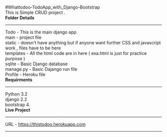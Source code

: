 #Whattodoo-TodoApp_with_Django-Bootstrap <br>
This is Simple CRUD project .
<br>
   <b>Folder Details</b>
  <hr>
Todo - This is the main django app<br>
main - project file<br>
static - doesn't have anything but if anyone want further CSS and javascript work , files have to be here<br>
templates - All the html code are in here ( exa.html is just for practice purpose )<br>
sqlite - Basic Django database<br>
manage.py - Basic Dajango run file<br>
Profile - Heroku file <br>
   <b>Requirments</b>
  <hr>
Python 3.2<br>
django 2.2<br>
bootstrap 4.<br>
   <b>Live Project</b>
  <hr>

URL - https://thistodoo.herokuapp.com <br>

--------------------------------------------------------------------------------------------------------------
